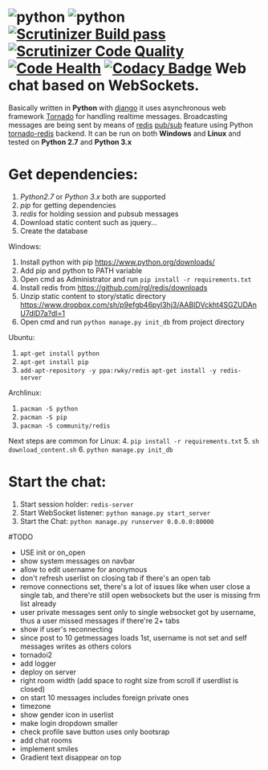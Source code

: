![python](https://img.shields.io/badge/python-2.7%2C%203.x-blue.svg) ![python](https://img.shields.io/badge/django-1.7-blue.svg) [![Scrutinizer Build pass](https://scrutinizer-ci.com/g/Deathangel908/djangochat/badges/build.png)](https://scrutinizer-ci.com/g/Deathangel908/djangochat) [![Scrutinizer Code Quality](https://scrutinizer-ci.com/g/Deathangel908/djangochat/badges/quality-score.png?b=master)](https://scrutinizer-ci.com/g/Deathangel908/djangochat/?branch=master) [![Code Health](https://landscape.io/github/Deathangel908/djangochat/master/landscape.svg?style=flat)](https://landscape.io/github/Deathangel908/djangochat/master) [![Codacy Badge](https://www.codacy.com/project/badge/b508fef8efba4a5f8b5e8411c0803af5)](https://www.codacy.com/public/nightmarequake/djangochat)
Web chat based on WebSockets.
================================================

Basically written in **Python** with [django](https://www.djangoproject.com/) it uses asynchronous web framework [Tornado](http://www.tornadoweb.org/) for handling realtime messages. Broadcasting messages are being sent by means of [redis](http://redis.io/) [pub/sub](http://en.wikipedia.org/wiki/Publish%E2%80%93subscribe_pattern) feature using Python [tornado-redis](https://github.com/leporo/tornado-redis) backend. It can be run on both **Windows** and **Linux** and tested on **Python 2.7** and **Python 3.x**

Get dependencies:
================
 1. *Python2.7* or *Python 3.x* both are supported
 2. *pip* for getting dependencies
 3. *redis* for holding session and pubsub messages
 3. Download static content such as jquery...
 4. Create the database

Windows:
 1. Install python with pip https://www.python.org/downloads/
 2. Add pip and python to PATH variable
 3. Open cmd as Administrator and run `pip install -r requirements.txt`
 4. Install redis from https://github.com/rgl/redis/downloads
 5. Unzip static content to story/static directory https://www.dropbox.com/sh/p9efgb46pyl3hj3/AABIDVckht4SGZUDAnU7dlD7a?dl=1
 6. Open cmd and run `python manage.py init_db` from project directory

Ubuntu:
 1. `apt-get install python`
 2. `apt-get install pip`
 3. `add-apt-repository -y ppa:rwky/redis` `apt-get install -y redis-server`

Archlinux:
 1. `pacman -S python`
 2. `pacman -S pip`
 3. `pacman -S community/redis`

Next steps are common for Linux:
 4. `pip install -r requirements.txt`
 5. `sh download_content.sh`
 6. `python manage.py init_db`

Start the chat:
==============
 1. Start session holder: `redis-server`
 2. Start WebSocket listener: `python manage.py start_server`
 3. Start the Chat: `python manage.py runserver 0.0.0.0:80000`

#TODO
* USE init or on_open
* show system messages on navbar
* allow to edit username for anonymous
* don't refresh userlist on closing tab if there's an open tab 
* remove connections set, there's a lot of issues like when user close a single tab, and there're still open websockets but the user is missing frm list already
* user private messages sent only to single websocket got by username, thus a user missed messages if there're 2+ tabs
* show if user's reconnecting
* since post to 10 getmessages loads 1st, username is not set and self messages writes as others colors
* tornadoi2
* add logger
* deploy on server
* right room width (add space to roght size from scroll if userdlist is closed)
* on start 10 messages includes foreign private ones 
* timezone
* show gender icon in userlist 
* make login dropdown smaller
* check profile save button uses only bootsrap
* add chat rooms
* implement smiles
* Gradient text disappear on top